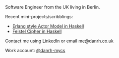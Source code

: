 Software Engineer from the UK living in Berlin. 

Recent mini-projects/scribblings:
- [Erlang style Actor Model in Haskell](https://github.com/DanielRHolland/haskell-actor-model/blob/master/app/Main.hs)
- [Feistel Cipher in Haskell](https://gist.github.com/DanielRHolland/e985e2d118ee19a8b70127b373fb4df2)

Contact me using [LinkedIn](https://www.linkedin.com/in/danrholland) or email me@danrh.co.uk

Work account: [@danrh-mycs](https://github.com/danrh-mycs)

